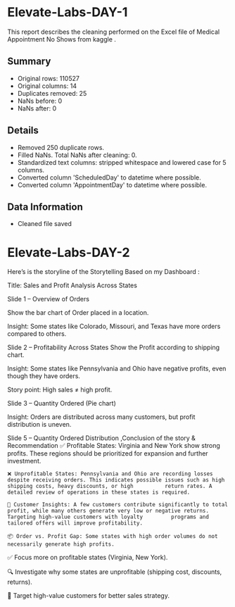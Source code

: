# Elevate-Labs-DAY-1
This report describes the cleaning performed on the  Excel file of Medical Appointment No Shows from kaggle .

## Summary

- Original rows: 110527
- Original columns: 14
- Duplicates removed: 25
- NaNs before: 0
- NaNs after: 0

## Details

- Removed 250 duplicate rows.
- Filled NaNs. Total NaNs after cleaning: 0.
- Standardized text columns: stripped whitespace and lowered case for 5 columns.
- Converted column 'ScheduledDay' to datetime where possible.
- Converted column 'AppointmentDay' to datetime where possible.

## Data Information

- Cleaned file saved


# Elevate-Labs-DAY-2

Here’s is the storyline of  the Storytelling Based on my  Dashboard :

Title: Sales and Profit Analysis Across States

Slide 1 – Overview of Orders

  Show the bar chart of Order placed in a location.

  Insight: Some states like Colorado, Missouri, and Texas have more orders compared to others.

Slide 2 – Profitability Across States
  Show the Profit according to shipping chart.
  
  Insight: Some states like Pennsylvania and Ohio have negative profits, even though they have orders.
  
  Story point: High sales ≠ high profit.

Slide 3 – Quantity Ordered (Pie chart)

  Insight: Orders are distributed across many customers, but profit distribution is uneven.


Slide 5 – Quantity Ordered Distribution  ,Conclusion of the story & Recommendation
   ✅ Profitable States: Virginia and New York show strong profits. These regions should be prioritized for expansion and further investment.

    ❌ Unprofitable States: Pennsylvania and Ohio are recording losses despite receiving orders. This indicates possible issues such as high shipping costs, heavy discounts, or high          return rates. A detailed review of operations in these states is required.

    🎯 Customer Insights: A few customers contribute significantly to total profit, while many others generate very low or negative returns. Targeting high-value customers with loyalty         programs and tailored offers will improve profitability.

    📦 Order vs. Profit Gap: Some states with high order volumes do not necessarily generate high profits.


✅ Focus more on profitable states (Virginia, New York).

🔍 Investigate why some states are unprofitable (shipping cost, discounts, returns).

🎯 Target high-value customers for better sales strategy.

  

